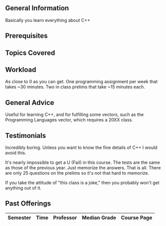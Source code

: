 ## General Information
Basically you learn everything about C++

## Prerequisites

## Topics Covered

## Workload
As close to 0 as you can get. One programming assignment per week that takes ~30 minutes. Two in class prelims that take ~15 minutes each.

## General Advice
Useful for learning C++, and for fulfilling some vectors, such as the Programming Languages vector, which requires a 20XX class.

## Testimonials
Incredibly boring. Unless you want to know the fine details of C++ I would avoid this.

It's nearly impossible to get a U (Fail) in this course. The tests are the same as those of the previous year. Just memorize the answers. That is all. There are only 25 questions on the prelims so it's not that hard to memorize.

If you take the attitude of "this class is a joke," then you probably won't get anything out of it.

## Past Offerings
| Semester | Time | Professor | Median Grade | Course Page | 
| --- | --- | --- | --- | --- |

